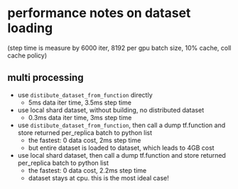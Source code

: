# performance notes on dataset loading
(step time is measure by 6000 iter, 8192 per gpu batch size, 10% cache, coll cache policy)

## multi processing
- use `distibute_dataset_from_function` directly
  - 5ms data iter time, 3.5ms step time
- use local shard dataset, without building, no distributed dataset
  - 0.3ms data iter time, 3ms step time
- use `distibute_dataset_from_function`, then call a dump tf.function and store returned per_replica batch to python list
  - the fastest: 0 data cost, 2ms step time
  - but entire dataset is loaded to dataset, which leads to 4GB cost 
- use local shard dataset, then call a dump tf.function and store returned per_replica batch to python list
  - the fastest: 0 data cost, 2.2ms step time
  - dataset stays at cpu. this is the most ideal case!